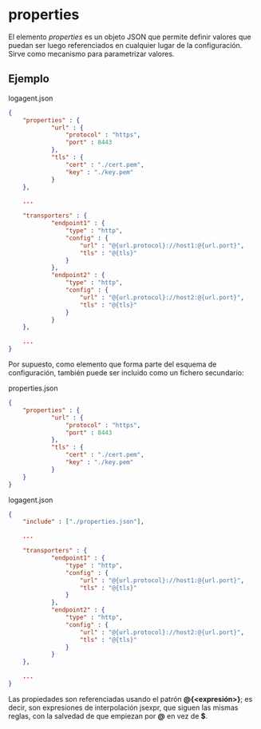 # properties

El elemento *properties* es un objeto JSON que permite definir valores que puedan ser luego referenciados en cualquier lugar de la configuración. Sirve como mecanismo para parametrizar valores.

## Ejemplo

logagent.json
```json
{
	"properties" : {
			"url" : {
				"protocol" : "https",
				"port" : 8443
			},
			"tls" : {
				"cert" : "./cert.pem",
				"key" : "./key.pem"
			}
	},

	...

	"transporters" : {
			"endpoint1" : {
				"type" : "http",
				"config" : {
					"url" : "@{url.protocol}://host1:@{url.port}",
					"tls" : "@{tls}"
				}
			},
			"endpoint2" : {
				"type" : "http",
				"config" : {
					"url" : "@{url.protocol}://host2:@{url.port}",
					"tls" : "@{tls}"
				}
			}
	},

	...
}
```

Por supuesto, como elemento que forma parte del esquema de configuración, también puede ser incluido como un fichero secundario:

properties.json
```json
{
	"properties" : {
			"url" : {
				"protocol" : "https",
				"port" : 8443
			},
			"tls" : {
				"cert" : "./cert.pem",
				"key" : "./key.pem"
			}
	}
}
```
logagent.json
```json
{
	"include" : ["./properties.json"],

	...

	"transporters" : {
			"endpoint1" : {
				"type" : "http",
				"config" : {
					"url" : "@{url.protocol}://host1:@{url.port}",
					"tls" : "@{tls}"
				}
			},
			"endpoint2" : {
				"type" : "http",
				"config" : {
					"url" : "@{url.protocol}://host2:@{url.port}",
					"tls" : "@{tls}"
				}
			}
	},

	...
}
```

Las propiedades son referenciadas usando el patrón **@{<expresión>}**; es decir, son expresiones de interpolación jsexpr, que siguen las mismas reglas, con la salvedad de que empiezan por **@** en vez de **$**.
